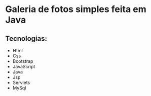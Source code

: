 # Galeria de fotos simples feita em Java

## Tecnologias:
 - Html
 - Css
 - Bootstrap
 - JavaScript
 - Java
 - Jsp
 - Servlets
 - MySql
